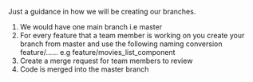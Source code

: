 Just a guidance in how we will be creating our branches.
1. We would have one main branch i.e master
2. For every feature that a team member is working on you create your branch from  master and use the following naming conversion
   feature/...... e.g feature/movies_list_component
3. Create a merge request for team members to review
4. Code is merged into the master branch
